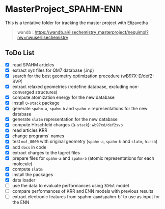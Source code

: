 # MasterProject_SPAHM-ENN
This is a tentative folder for tracking the master project with Elizavetha
> wandb : https://wandb.ai/lisechemistry_masterproject/nequimol?nw=nwuserlisechemistry

## ToDo List
- [X] read SPAHM articles
- [X] extract xyz files for QM7 database (.inp)
- [X] search for the best geometry optimization procedure (wB97X-D/def2-SVP)
- [X] extract relaxed geometries (redefine database, excluding non-converged structures)
- [X] compute atomization energy for the new database
- [X] install `Q-stack` package
- [X] generate `spahm-a`, `spahm-b` and `spahm-e` representations for the new database
- [X] generate `slatm` representation for the new database 
- [X] compute Hirschfeld charges (`Q-stack`): `wb97xd/def2svp`
- [X] read articles KRR
- [X] change programs' names
- [X] test `mol_0000` with original geometry (`spahm-a`, `spahm-b` and `slatm`, `hirsh`)
- [X] add `docs` in code
- [X] extract charges to the tagret files
- [X] prepare files for `spahm-a` and `spahm-b` (atomic representations for each molecule)
- [X] compute `slatm`
- [X] install the packages
- [X] data loader
- [ ] use the data to evaluate performances using `3DMol` model
- [ ] compare performances of KRR and ENN models with previous results
- [ ] extract electronic features from spahm-a` and `spahm-b` to use as input for the ENN
